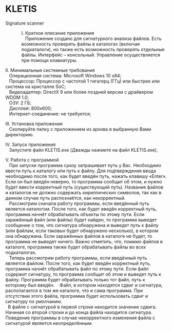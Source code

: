 # KLETIS
Signature scanner
<p style="margin-left: 50px;">
  I. Краткое описание приложения<br>
&nbsp&nbsp&nbspПриложение создано для сигнатурного анализа файлов. Есть возможность проверять файлы в каталогах (включая подкаталоги), но также есть возможность проверять отдельные файлы. Интерфейс – консольный. Управление осуществляется при помощи клавиатуры.
</p>
<p>
  II. Минимальные системные требования<br>
&nbsp&nbsp&nbspОперационная система: Microsoft Windows 10 x64;<br>
&nbsp&nbsp&nbspПроцессор: Процессор с частотой 1 гигагерц (ГГц) или быстрее или система на кристалле SoC;<br>
&nbsp&nbsp&nbspВидеоадаптер: DirectX 9 или более поздней версии с драйвером WDDM 1.0;<br>
&nbsp&nbsp&nbspОЗУ: 2 ГБ;<br>
&nbsp&nbsp&nbspДисплей: 800x600;<br>
&nbsp&nbsp&nbspИнтернет-соединение: не требуется;<br>
</p>
<p>
  III. Установка приложения<br>
&nbsp&nbsp&nbspСкопируйте папку с приложением из архива в выбранную Вами директорию.
</p>
<p>
  IV. Запуск приложения <br>
&nbsp&nbsp&nbspЗапустите файл KLETIS.exe (Дважды нажмите на файл KLETIS.exe).   
</p>
<p>
  V. Работа с программой <br>
&nbsp&nbsp&nbspПри запуске программа сразу запрашивает путь у Вас. Необходимо ввести путь к каталогу или путь к файлу. Для подтверждения ввода необходимо после того, как будет введён путь, нажать клавишу «Enter». Если он был введён неверно, то программа сообщит об этом, и нужно будет ввести корректный путь (существующий путь). Название файлов и каталогов не должно содержать кириллических символов, так как в данном случае путь распознаётся, как некорректный. <br>
&nbsp&nbsp&nbspРассмотрим сначала работу программы, если введённый путь является каталогом. После того, как будет введён корректный путь, программа начнёт обрабатывать объекты по этому пути. Если заражённый файл (или файлы) будет найден, то программа выведет сообщение о том, что сигнатура обнаружена и выведет путь к файлу (или файлам, если таковых будет обнаружено несколько), в котором она обнаружена. Если заражённых файлов в каталоге не будет, то программа не выведет ничего. Важно отметить, что, помимо файлов в каталоге, программа также будет обрабатывать файлы во всех подкаталогах. <br>
&nbsp&nbsp&nbspТеперь рассмотрим работу программы, если введённый путь является файлом. После того, как будет введён корректный путь, программа начнёт обрабатывать файл по этому пути. Если файл содержит сигнатуру, то программа сообщит об этом и выведет путь к файлу. Программа будет обрабатывать только тот файл, путь к которому был введён. 
&nbsp&nbsp&nbspФайл, в котором находятся сдвиг и сигнатура, располагается в том же каталоге, что и сама программа. При отсутствии этого файла, программа будет использовать сдвиг и сигнатуру по умолчанию. <br> 
&nbsp&nbspВ файле с сигнатурой в первой строке находится значение сдвига. Начиная со второй строки и до конца файла находится сигнатура. Поведение программы в случае некорректного изменения файла с сигнатурой является неопределённым.
</p>
